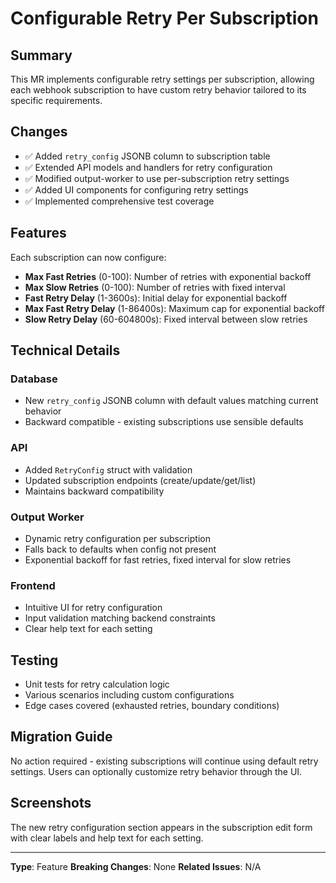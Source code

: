 # Configurable Retry Per Subscription

## Summary
This MR implements configurable retry settings per subscription, allowing each webhook subscription to have custom retry behavior tailored to its specific requirements.

## Changes
- ✅ Added `retry_config` JSONB column to subscription table
- ✅ Extended API models and handlers for retry configuration
- ✅ Modified output-worker to use per-subscription retry settings
- ✅ Added UI components for configuring retry settings
- ✅ Implemented comprehensive test coverage

## Features
Each subscription can now configure:
- **Max Fast Retries** (0-100): Number of retries with exponential backoff
- **Max Slow Retries** (0-100): Number of retries with fixed interval
- **Fast Retry Delay** (1-3600s): Initial delay for exponential backoff
- **Max Fast Retry Delay** (1-86400s): Maximum cap for exponential backoff
- **Slow Retry Delay** (60-604800s): Fixed interval between slow retries

## Technical Details

### Database
- New `retry_config` JSONB column with default values matching current behavior
- Backward compatible - existing subscriptions use sensible defaults

### API
- Added `RetryConfig` struct with validation
- Updated subscription endpoints (create/update/get/list)
- Maintains backward compatibility

### Output Worker
- Dynamic retry configuration per subscription
- Falls back to defaults when config not present
- Exponential backoff for fast retries, fixed interval for slow retries

### Frontend
- Intuitive UI for retry configuration
- Input validation matching backend constraints
- Clear help text for each setting

## Testing
- Unit tests for retry calculation logic
- Various scenarios including custom configurations
- Edge cases covered (exhausted retries, boundary conditions)

## Migration Guide
No action required - existing subscriptions will continue using default retry settings. Users can optionally customize retry behavior through the UI.

## Screenshots
The new retry configuration section appears in the subscription edit form with clear labels and help text for each setting.

---
**Type**: Feature
**Breaking Changes**: None
**Related Issues**: N/A